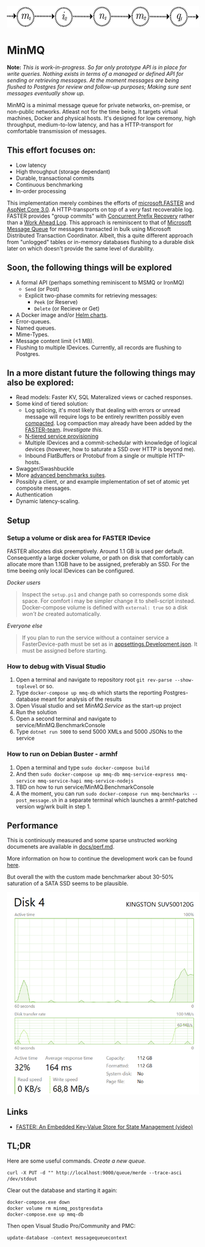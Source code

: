 <img src="./logo-large.png" width="549" height="56" />

# MinMQ

**Note:** _This is work-in-progress. So far only prototype API is in place for write queries. Nothing exists in terms of
a managed or defined API for sending or retrieving messages. At the moment messages are being flushed to Postgres 
for review and follow-up purposes; Making sure sent messages eventually show up._  

MinMQ is a minimal message queue for private networks, on-premise, or non-public networks. Atleast not for the time
being. It targets virtual machines, Docker and physical hosts. It's designed for low ceremony, high throughput,
medium-to-low latency, and has a HTTP-transport for comfortable transmission of messages.

## This effort focuses on:
- Low latency
- High throughput (storage dependant)
- Durable, transactional commits
- Continuous benchmarking
- In-order processing

This implementation merely combines the efforts of [microsoft.FASTER](https://github.com/microsoft/FASTER) and 
[AspNet Core 3.0](https://docs.microsoft.com/en-us/aspnet/core/?view=aspnetcore-3.0). A HTTP-transports on top of a *very*
fast recoverable log. FASTER provides "group commits" with [Concurrent Prefix Recovery](https://www.microsoft.com/en-us/research/uploads/prod/2019/01/cpr-sigmod19.pdf) rather than a [Work Ahead Log](https://wiki.postgresql.org/wiki/Improve_the_performance_of_ALTER_TABLE_SET_LOGGED_UNLOGGED_statement). This approach is reminiscent to that of [Microsoft Message Queue](https://support.microsoft.com/ms-my/help/256096/how-to-install-msmq-2-0-to-enable-queued-components) for
messages transacted in bulk using Microsoft Distributed Transaction Coordinator. Albeit, this a quite different approach
from "unlogged" tables or in-memory databases flushing to a durable disk later on which doesn't provide the same level
of durability.

## Soon, the following things will be explored
- A formal API (perhaps something reminiscent to MSMQ or IronMQ)
  - `Send` (or Post)
  - Explicit two-phase commits for retrieving messages:
    - `Peek` (or Reserve)
    - `Delete` (or Recieve or Get)  
- A Docker image and/or [Helm charts](https://helm.sh/).
- Error-queues.
- Named queues.
- Mime-Types.
- Message content limit (<1 MB).
- Flushing to multiple IDevices. Currently, all records are flushing to Postgres. 

## In a more distant future the following things may also be explored:
- Read models: Faster KV, SQL Materalized views or cached responses.
- Some kind of tiered solution:
  - Log splicing, it's most likely that dealing with errors or unread message will require logs to be entirely rewritten
  possibly even [compacted](http://cloudurable.com/blog/kafka-architecture-log-compaction/index.html). Log compaction
  may already have been added by the [FASTER-team](https://microsoft.github.io/FASTER/roadmap). _Investigate this._
  - [N-tiered service provisioning](docs/ntiered.md)
  - Multiple IDevices and a commit-schedular with knowledge of logical devices (however, how to saturate a SSD over HTTP
  is beyond me).
  - Inbound FlatBuffers or Protobuf from a single or multiple HTTP-hosts.
- Swagger/Swashbuckle
- More [advanced benchmarks suites](https://github.com/aspnet/Benchmarks).
- Possibly a client, or and example implementation of set of atomic yet composite messages.
- Authentication
- Dynamic latency-scaling.

## Setup
### Setup a volume or disk area for FASTER IDevice
FASTER allocates disk preemptively. Around 1.1 GB is used per default. Consequently a large docker volume, or path on
disk that comfortably can allocate more than 1.1GB have to be assigned, preferably an SSD. For the time beeing only
local IDevices can be configured. 

*Docker users*
> Inspect the `setup.ps1` and change path so corresponds some disk space. For comfort i may be simpler change it to
> shell-script instead. Docker-compose volume is defined with `external: true` so a disk _won't be_ created automatically.

*Everyone else*
> If you plan to run the service without a container service a FasterDevice-path must be set as in
> [appsettings.Development.json](./service/MinMQ.Service/appsettings.Development.json). It
> must be assigned before starting.

### How to debug with Visual Studio

1. Open a terminal and navigate to repository root `git rev-parse --show-toplevel` or so.
2. Type `docker-compose up mmq-db` which starts the reporting Postgres-database meant for analysis of the results
3. Open Visual studio and set _MinMQ.Service_ as the start-up project
4. Run the solution
5. Open a second terminal and navigate to service/MinMQ.BenchmarkConsole
6. Type `dotnet run 5000` to send 5000 XMLs and 5000 JSONs to the service

### How to run on Debian Buster - armhf

1. Open a terminal and type `sudo docker-compose build`
2. And then `sudo docker-compose up mmq-db mmq-service-express mmq-service mmq-service-hapi mmq-service-nodejs`
3. TBD on how to run service/MinMQ.BenchmarkConsole
4. A the moment, you can run `sudo docker-compose run mmq-benchmarks -- post_message.sh` in a separate terminal which
    launches a armhf-patched version wg/wrk built in step 1.

## Performance
This is continiously measured and some sparse unstructed working documenets are available in [docs/perf.md](docs/perf.md).

More information on how to continue the development work can be found [here](docs/development_work.md). 

But overall the with the custom made benchmarker about 30-50% saturation of a SATA SSD seems to be plausible. 

<img src="./ssd-saturation.png" />

## Links

- [FASTER: An Embedded Key-Value Store for State Management (video)](https://www.microsoft.com/en-us/research/video/faster-an-embedded-key-value-store-for-state-management/)

## TL;DR
Here are some useful commands. _Create a new queue._

    curl -X PUT -d "" http://localhost:9000/queue/merde --trace-asci /dev/stdout

Clear out the database and starting it again:

    docker-compose.exe down
    docker volume rm minmq_postgresdata
    docker-compose.exe up mmq-db

Then open Visual Studio Pro/Community and PMC: 

    update-database -context messagequeuecontext

